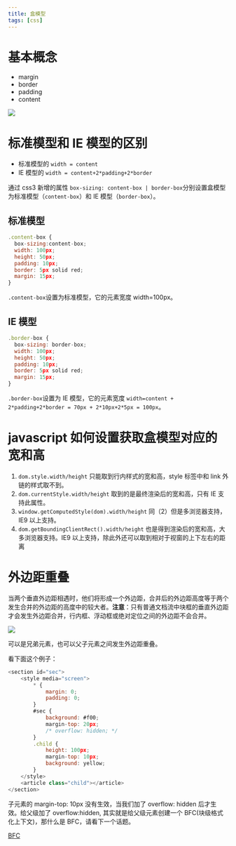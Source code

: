 ```yaml
---
title: 盒模型
tags: [css]
---
```


# 基本概念

- margin
- border
- padding
- content

![](https://secure2.wostatic.cn/static/pfDWJMeproywBbjBcqRgcS/image.png?auth_key=1754469525-cvLKHP7aRBVNaB6jTLQRRg-0-28d0d020dd7061b8b379b3aee2f41c41)

# 标准模型和 IE 模型的区别

- 标准模型的 `width = content`
- IE 模型的 `width = content+2*padding+2*border`

通过 css3 新增的属性 `box-sizing: content-box | border-box`分别设置盒模型为标准模型（`content-box`）和 IE 模型（`border-box`）。

## 标准模型

```JavaScript
.content-box {
  box-sizing:content-box;
  width: 100px;
  height: 50px;
  padding: 10px;
  border: 5px solid red;
  margin: 15px;
}
```

`.content-box`设置为标准模型，它的元素宽度 width=100px。

## IE 模型

```JavaScript
.border-box {
  box-sizing: border-box;
  width: 100px;
  height: 50px;
  padding: 10px;
  border: 5px solid red;
  margin: 15px;
}
```

`.border-box`设置为 IE 模型，它的元素宽度 `width=content + 2*padding+2*border = 70px + 2*10px+2*5px = 100px`。

# javascript 如何设置获取盒模型对应的宽和高

1.  `dom.style.width/height` 只能取到行内样式的宽和高，style 标签中和 link 外链的样式取不到。
2.  `dom.currentStyle.width/height` 取到的是最终渲染后的宽和高，只有 IE 支持此属性。
3.  `window.getComputedStyle(dom).width/height` 同（2）但是多浏览器支持，IE9 以上支持。
4.  `dom.getBoundingClientRect().width/height` 也是得到渲染后的宽和高，大多浏览器支持。IE9 以上支持，除此外还可以取到相对于视窗的上下左右的距离

# 外边距重叠

当两个垂直外边距相遇时，他们将形成一个外边距，合并后的外边距高度等于两个发生合并的外边距的高度中的较大者。**注意**：只有普通文档流中块框的垂直外边距才会发生外边距合并，行内框、浮动框或绝对定位之间的外边距不会合并。

![](https://secure2.wostatic.cn/static/kS9VxGbWev1AyQE9ZV92cN/image.png?auth_key=1754469525-pgftayZ9BryeTQZuMWJFHV-0-2364e586ea037585e768a26f0e8463c9)

可以是兄弟元素，也可以父子元素之间发生外边距重叠。

看下面这个例子：

```JavaScript
<section id="sec">
    <style media="screen">
        * {
            margin: 0;
            padding: 0;
        }
        #sec {
            background: #f00;
            margin-top: 20px;
            /* overflow: hidden; */
        }
        .child {
            height: 100px;
            margin-top: 10px;
            background: yellow;
        }
    </style>
    <article class="child"></article>
</section>
```

子元素的 margin-top: 10px 没有生效，当我们加了 overflow: hidden 后才生效。给父级加了 overflow:hidden, 其实就是给父级元素创建一个 BFC(块级格式化上下文)，那什么是 BFC，请看下一个话题。

[BFC](../BFC)
